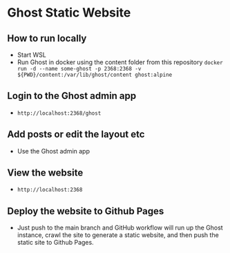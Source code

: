 # Ghost Static Website

## How to run locally

- Start WSL
- Run Ghost in docker using the content folder from this repository
  `docker run -d --name some-ghost -p 2368:2368 -v ${PWD}/content:/var/lib/ghost/content ghost:alpine`

## Login to the Ghost admin app

- `http://localhost:2368/ghost`

## Add posts or edit the layout etc

- Use the Ghost admin app

## View the website

- `http://localhost:2368`

## Deploy the website to Github Pages

- Just push to the main branch and GitHub workflow will run up the Ghost instance, crawl the site to generate a static website, and then push the static site to Github Pages.
